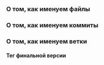 ###  О том, как именуем файлы


###  О том, как именуем коммиты


###  О том, как именуем ветки


#### Тег финальной версии


